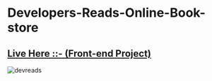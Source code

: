 # Developers-Reads-Online-Book-store

## [Live Here ::- (Front-end Project)](https://developers-reads.netlify.app/) 

![devreads](https://user-images.githubusercontent.com/86045021/194276623-ab0c3d4e-48ad-4ed2-9f2b-c08a5b92ec94.JPG)
